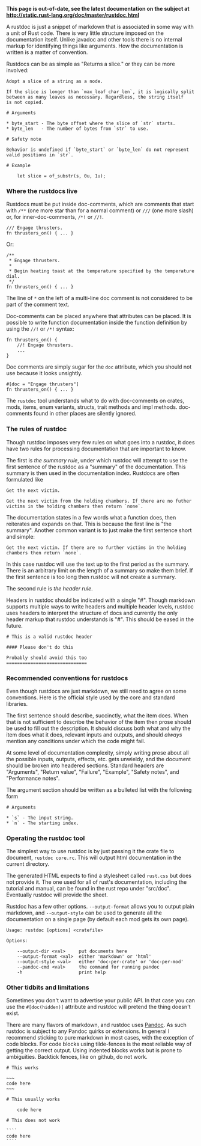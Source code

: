 **This page is out-of-date, see the latest documentation on the subject at http://static.rust-lang.org/doc/master/rustdoc.html**

A rustdoc is just a snippet of markdown that is associated in some way
with a unit of Rust code. There is very little structure imposed on the
documentation itself. Unlike javadoc and other tools there is no internal
markup for identifying things like arguments. How the documentation is
written is a matter of convention.

Rustdocs can be as simple as "Returns a slice." or they can be more involved:

    Adopt a slice of a string as a node.

    If the slice is longer than `max_leaf_char_len`, it is logically split
    between as many leaves as necessary. Regardless, the string itself
    is not copied.

    # Arguments

    * byte_start - The byte offset where the slice of `str` starts.
    * byte_len   - The number of bytes from `str` to use.

    # Safety note

    Behavior is undefined if `byte_start` or `byte_len` do not represent
    valid positions in `str`.

    # Example

        let slice = of_substr(s, 0u, 1u);

### Where the rustdocs live

Rustdocs must be put inside doc-comments, which are comments that start with
`/**` (one more star than for a normal comment) or `///` (one more slash) or,
for inner-doc-comments, `/*!` or `//!`.

    /// Engage thrusters.
    fn thrusters_on() { ... }

Or:

    /**
     * Engage thrusters.
     *
     * Begin heating toast at the temperature specified by the temperature dial.
     */
    fn thrusters_on() { ... }

The line of `*` on the left of a multi-line doc comment is not considered to be
part of the comment text.

Doc-comments can be placed anywhere that attributes can be placed. It is possible
to write function documentation inside the function definition by using the `//!`
 or `/*!` syntax:

    fn thrusters_on() {
        //! Engage thrusters.
        ...
    }

Doc comments are simply sugar for the `doc` attribute, which you should not use because it looks unsightly.

    #[doc = "Engage thrusters"]
    fn thrusters_on() { ... }

The `rustdoc` tool understands what to do with doc-comments on crates, mods,
items, enum variants, structs, trait methods and impl methods. doc-comments found
in other places are silently ignored.

### The rules of rustdoc

Though rustdoc imposes very few rules on what goes into a rustdoc, it does
have two rules for processing documentation that are important to know.

The first is _the summary rule_, under which rustdoc will attempt to use the
first sentence of the rustdoc as a "summary" of the documentation. This
summary is then used in the documentation index. Rustdocs are often formulated
like

    Get the next victim.

    Get the next victim from the holding chambers. If there are no futher
    victims in the holding chambers then return `none`.

The documentation states in a few words what a function does, then reiterates
and expands on that. This is because the first line is "the summary". Another
common variant is to just make the first sentence short and simple:

    Get the next victim. If there are no further victims in the holding
    chambers then return `none`.

In this case rustdoc will use the text up to the first period as the summary.
There is an arbitrary limit on the length of a summary so make them brief. If
the first sentence is too long then rustdoc will not create a summary.

The second rule is _the header rule_.

Headers in rustdoc should be indicated with a single "#". Though markdown
supports multiple ways to write headers and multiple header levels, rustdoc
uses headers to interpret the structure of docs and currently the only
header markup that rustdoc understands is "#". This should be eased in
the future.

    # This is a valid rustdoc header

    #### Please don't do this

    Probably should avoid this too
    ==============================

### Recommended conventions for rustdocs

Even though rustdocs are just markdown, we still need to agree on some
conventions. Here is the official style used by the core and standard libraries.

The first sentence should describe, succinctly, what the item does. When
that is not sufficient to describe the behavior of the item then prose should
be used to fill out the description. It should discuss both what and why
the item does what it does, relevant inputs and outputs, and should _always_
mention any conditions under which the code might fail.

At some level of documentation complexity, simply writing prose about all
the possible inputs, outputs, effects, etc. gets unwieldy, and the document
should be broken into headered sections. Standard headers are "Arguments",
"Return value", "Failure", "Example", "Safety notes", and "Performance notes".

The argument section should be written as a bulleted list with the following form

    # Arguments

    * `s` - The input string.
    * `n` - The starting index.

### Operating the rustdoc tool

The simplest way to use rustdoc is by just passing it the crate file
to document, `rustdoc core.rc`. This will output html documentation
in the current directory.

The generated HTML expects to find a stylesheet called `rust.css` but
does not provide it. The one used for all of rust's documentation,
including the tutorial and manual, can be found in the rust repo under
"src/doc".  Eventually rustdoc will provide the sheet.

Rustdoc has a few other options. `--output-format` allows you to output
plain markdown, and `--output-style` can be used to generate all the
documentation on a single page (by default each mod gets its own page).

    Usage: rustdoc [options] <cratefile>

    Options:

        --output-dir <val>     put documents here
        --output-format <val>  either 'markdown' or 'html'
        --output-style <val>   either 'doc-per-crate' or 'doc-per-mod'
        --pandoc-cmd <val>     the command for running pandoc
        -h                     print help

### Other tidbits and limitations

Sometimes you don't want to advertise your public API. In that case you can
use the `#[doc(hidden)]` attribute and rustdoc will pretend the thing
doesn't exist.

There are many flavors of markdown, and rustdoc uses [Pandoc][1]. As such rustdoc
is subject to any Pandoc quirks or extensions. In general I recommend sticking
to pure markdown in most cases, with the exception of code blocks. For code
blocks using tilde-fences is the most reliable way of getting the correct
output. Using indented blocks works but is prone to ambiguities. Backtick
fences, like on github, do not work.

    # This works

    ~~~
    code here
    ~~~

    # This usually works

        code here

    # This does not work

    ````
    code here
    ````

[1]:http://johnmacfarlane.net/pandoc/

